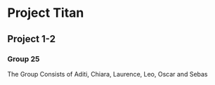 # Project Titan
## Project 1-2 
### Group 25 

The Group Consists of Aditi, Chiara, Laurence, Leo, Oscar and Sebas
